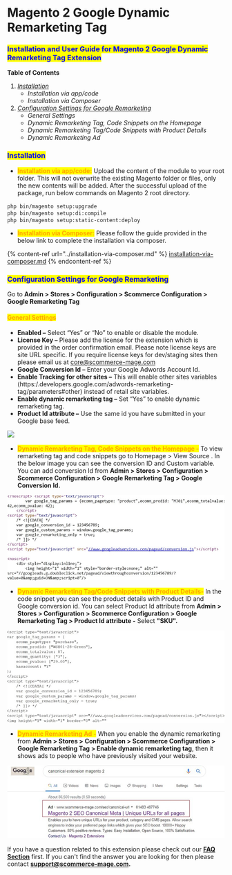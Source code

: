 # Magento 2 Google Dynamic Remarketing Tag

### <mark style="color:blue;">Installation and User Guide for Magento 2 Google Dynamic Remarketing Tag Extension</mark>

**Table of Contents**

1. [_Installation_ ](magento-2-google-dynamic-remarketing-tag.md#\_bookmark0)
   * _Installation via app/code_&#x20;
   * _Installation via Composer_
2. [_Configuration Settings for Google Remarketing_ ](magento-2-google-dynamic-remarketing-tag.md#\_bookmark3)
   * _General Settings_&#x20;
   * _Dynamic Remarketing Tag, Code Snippets on the Homepage_&#x20;
   * _Dynamic Remarketing Tag/Code Snippets with Product Details_&#x20;
   * _Dynamic Remarketing Ad_&#x20;

### <mark style="color:blue;">Installation</mark> <a href="#_bookmark0" id="_bookmark0"></a>

* <mark style="color:orange;">**Installation via app/code:**</mark> Upload the content of the module to your root folder. This will not overwrite the existing Magento folder or files, only the new contents will be added. After the successful upload of the package, run below commands on Magento 2 root directory.

```
php bin/magento setup:upgrade
php bin/magento setup:di:compile
php bin/magento setup:static-content:deploy
```

* <mark style="color:orange;">**Installation via Composer:**</mark> Please follow the guide provided in the below link to complete the installation via composer.

{% content-ref url="../installation-via-composer.md" %}
[installation-via-composer.md](../installation-via-composer.md)
{% endcontent-ref %}

### <mark style="color:blue;">Configuration Settings for Google Remarketing</mark> <a href="#_bookmark3" id="_bookmark3"></a>

Go to **Admin > Stores > Configuration > Scommerce Configuration > Google Remarketing Tag**

#### <mark style="color:orange;">General Settings</mark> <a href="#_bookmark4" id="_bookmark4"></a>

* **Enabled –** Select “Yes” or “No” to enable or disable the module.
* **License Key –** Please add the license for the extension which is provided in the order confirmation email. Please note license keys are site URL specific. If you require license keys for dev/staging sites then please email us at [core@scommerce-mage.com](mailto:core@scommerce-mage.com)
* **Google Conversion Id –** Enter your Google Adwords Account Id.
* **Enable Tracking for other sites –** This will enable other sites variables (https:/.developers.google.com/adwords-remarketing-tag/parameters#other) instead of retail site variables.
* **Enable dynamic remarketing tag –** Set “Yes” to enable dynamic remarketing tag.
* **Product Id attribute –** Use the same id you have submitted in your Google base feed.

![](../../.gitbook/assets/general\_dynamicremarketing.png)

* <mark style="color:orange;">**Dynamic Remarketing Tag, Code Snippets on the Homepage -**</mark> To view remarketing tag and code snippets go to Homepage > View Source . In the below image you can see the conversion ID and Custom variable. You can add conversion Id from **Admin > Stores > Configuration > Scommerce Configuration > Google Remarketing Tag > Google Conversion Id.**

![](../../.gitbook/assets/dynamicremarketing1.jpg)

* <mark style="color:orange;">**Dynamic Remarketing Tag/Code Snippets with Product Details-**</mark> In the code snippet you can see the product details with Product ID and Google conversion id. You can select Product Id attribute from **Admin > Stores > Configuration > Scommerce Configuration > Google Remarketing Tag > Product Id attribute -** Select **"SKU".**

![](../../.gitbook/assets/dynamicremarketing2.jpg)

* <mark style="color:orange;">**Dynamic Remarketing Ad -**</mark> When you enable the dynamic remarketing from **Admin > Stores > Configuration > Scommerce Configuration > Google Remarketing Tag > Enable dynamic remarketing tag**, then it shows ads to people who have previously visited your website.

![](../../.gitbook/assets/dynamicremarketing3.jpg)

If you have a question related to this extension please check out our [**FAQ Section**](https://www.scommerce-mage.com/magento2-google-adwords-dynamic-remarketing-tag.html#faq) first. If you can't find the answer you are looking for then please contact [**support@scommerce-mage.com**](mailto:core@scommerce-mage.com)**.**
